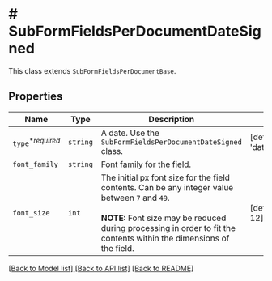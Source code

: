 # # SubFormFieldsPerDocumentDateSigned

This class extends `SubFormFieldsPerDocumentBase`.

## Properties

Name | Type | Description | Notes
------------ | ------------- | ------------- | -------------
| `type`<sup>*_required_</sup> | ```string``` |  A date. Use the `SubFormFieldsPerDocumentDateSigned` class.  |  [default to 'date_signed'] |
| `font_family` | ```string``` |  Font family for the field.  |  |
| `font_size` | ```int``` |  The initial px font size for the field contents. Can be any integer value between `7` and `49`.<br><br>**NOTE:** Font size may be reduced during processing in order to fit the contents within the dimensions of the field.  |  [default to 12] |

[[Back to Model list]](../../README.md#models) [[Back to API list]](../../README.md#endpoints) [[Back to README]](../../README.md)
